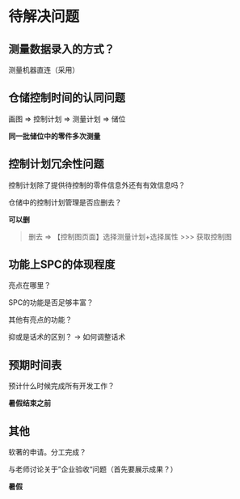 # 待解决问题

## 测量数据录入的方式？

测量机器直连（采用）

## 仓储控制时间的认同问题

画图 => 控制计划 => 测量计划 => 储位

**同一批储位中的零件多次测量**

## 控制计划冗余性问题

控制计划除了提供待控制的零件信息外还有有效信息吗？

仓储中的控制计划管理是否应删去？

**可以删**

> 删去 => 【控制图页面】选择测量计划+选择属性 >>> 获取控制图

## 功能上SPC的体现程度

亮点在哪里？

SPC的功能是否足够丰富？

其他有亮点的功能？

抑或是话术的区别？ -> 如何调整话术

## 预期时间表

预计什么时候完成所有开发工作？

**暑假结束之前**

## 其他

软著的申请。分工完成？

与老师讨论关于”企业验收“问题（首先要展示成果？）

**暑假**
